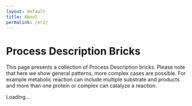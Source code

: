 ```yaml
---
layout: default
title: About
permalink: /er2/
---
```


<link rel="stylesheet" type="text/css" href="/pages/styles.css">

<script src="https://code.jquery.com/jquery-3.2.1.min.js"></script>
<script src="https://cdnjs.cloudflare.com/ajax/libs/mustache.js/3.0.1/mustache.js"></script>

<script src="/pages/model_lang.js" type="text/javascript"></script>

<script>
var to_display = [
    {
        "section": "Signalling network",
        "bricks": [],
        "sub_sections": [
            {
                "section": "Protein phosphorylation",
                "bricks": ["Phosphorylation of an entity by a kinase on an unknown site"],
                "sub_sections": []
            },
        ]
    }
]

var ratio = 1.5;
var data_dir = "/bricks3/";
</script>

# Process Description Bricks

This page presents a collection of Process Description bricks. Please note that here we show general patterns, more complex cases are possible. For example metabolic reaction can include multiple substrate and products and more than one protein or complex can catalyze a reaction.

<div id="target">Loading...</div>

<script id="template_display" type="x-tmpl-mustache">
[[#sections]]
    [[>section]]
[[/sections]]
</script>

<script id="template_section" type="x-tmpl-mustache">
    [[#section]]
        [[>category]]
    [[/section]]
    [[#bricks]]
        [[>brick]]
    [[/bricks]]
    [[#sub_sections]]
        [[>subsection]]
    [[/sub_sections]]
</script>

<script id="template_subsection" type="x-tmpl-mustache">
    [[#section]]
        [[>subcategory]]
    [[/section]]
    [[#bricks]]
        [[>brick]]
    [[/bricks]]
    [[#sub_sections]]
        [[>subsubsection]]
    [[/sub_sections]]
</script>

<script id="template_subsubsection" type="x-tmpl-mustache">
    [[#section]]
        [[>subsubcategory]]
    [[/section]]
    [[#bricks]]
        [[>brick]]
    [[/bricks]]
    [[#sub_sections]]
        [[>subsubsection]]
    [[/sub_sections]]
</script>

<script id="template_category" type="x-tmpl-mustache">
    <h2>[[name]]</h2>
    [[#go_terms]]
        [[>goterm]]
    [[/go_terms]]</br>
    [[description]]
</script>

<script id="template_subcategory" type="x-tmpl-mustache">
    <h3>[[name]]</h3>
    [[#go_terms]]
        [[>goterm]]
    [[/go_terms]]</br>
    [[description]]
</script>

<script id="template_subsubcategory" type="x-tmpl-mustache">
    <h4>[[name]]</h4>
    [[#go_terms]]
        [[>goterm]]
    [[/go_terms]]</br>
    [[description]]
</script>

<script id="template_goterm" type="x-tmpl-mustache">
    <a href="[[link]]">[[go]]</a>: [[term]]
</script>

<script id="template_brick" type="x-tmpl-mustache">
    <table class="brick">
        <tr>
            <td class="er_image"><img src="[[png_file]]"/></td>
            <td class="descr"><b>[[name]]</b>. [[description]]</td>
        </tr>
        <tr>
            <td><a href="[[sbgn_file]]"><img src="../images/sbgnml_logo.png" width="60"/></a></td>
            <td></td>
        </tr>
    </table>
</script>
